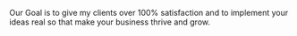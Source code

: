 Our Goal is to give my clients over 100% satisfaction and   to implement your ideas real so that make your business thrive and grow.
